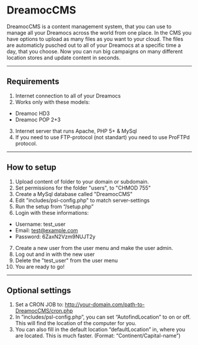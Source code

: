 # DreamocCMS

DreamocCMS is a content management system, that you can use to manage all your Dreamocs across the world from one place. In the CMS you have options to upload as many files as you want to your cloud. The files are automaticly pusched out to all of your Dreamocs at a specific time a day, that you choose. Now you can run big campaigns on many different location stores and update content in seconds.

---

## Requirements

1) Internet connection to all of your Dreamocs
2) Works only with these models:
- Dreamoc HD3
- Dreamoc POP 2+3
3) Internet server that runs Apache, PHP 5+ & MySql
4) If you need to use FTP-protocol (not standart) you need to use ProFTPd protocol.

---

## How to setup
1) Upload content of folder to your domain or subdomain.
2) Set permissions for the folder "users", to "CHMOD 755"
3) Create a MySql database called "DreamocCMS"
4) Edit "includes/psl-config.php" to match server-settings
5) Run the setup from “/setup.php”
6) Login with these informations: 
- Username: test_user 
- Email: test@example.com 
- Password: 6ZaxN2Vzm9NUJT2y
7) Create a new user from the user menu and make the user admin.
8) Log out and in with the new user
9) Delete the "test_user" from the user menu
10) You are ready to go!

---

## Optional settings

1) Set a CRON JOB to: http://your-domain.com/path-to-DreamocCMS/cron.php
2) In ”includes/psl-config.php”, you can set “AutofindLocation” to on or off. This will find the location of the computer for you.
3) You can also fill in the default location “defaultLocation” in, where you are located. This is much faster. (Format: “Continent/Capital-name”)